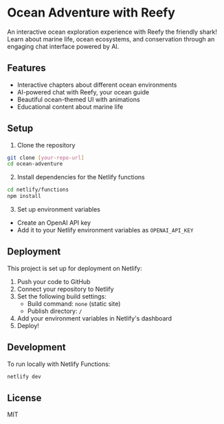 # Ocean Adventure with Reefy

An interactive ocean exploration experience with Reefy the friendly shark! Learn about marine life, ocean ecosystems, and conservation through an engaging chat interface powered by AI.

## Features

- Interactive chapters about different ocean environments
- AI-powered chat with Reefy, your ocean guide
- Beautiful ocean-themed UI with animations
- Educational content about marine life

## Setup

1. Clone the repository
```bash
git clone [your-repo-url]
cd ocean-adventure
```

2. Install dependencies for the Netlify functions
```bash
cd netlify/functions
npm install
```

3. Set up environment variables
- Create an OpenAI API key
- Add it to your Netlify environment variables as `OPENAI_API_KEY`

## Deployment

This project is set up for deployment on Netlify:

1. Push your code to GitHub
2. Connect your repository to Netlify
3. Set the following build settings:
   - Build command: `none` (static site)
   - Publish directory: `/`
4. Add your environment variables in Netlify's dashboard
5. Deploy!

## Development

To run locally with Netlify Functions:
```bash
netlify dev
```

## License

MIT
